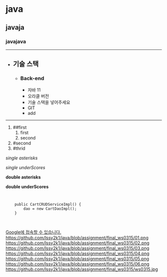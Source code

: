 # java
## javaja
### javajava

***


- ## 기술 스택
  - ### Back-end
    - 자바 11
    - 오라클 버전
    - 기술 스택을 넣어주세요
    - GIT
    - add

***

1. ##first
    1. first
    2. second
3. #second
4. #thrid


*single asterisks*

_single underScores_

**double asterisks**

__double underScores__


<pre>
<code>

	public CartCRUDServiceImpl() {
		dao = new CartDaoImpl();
	}

</code>
</pre>


[Google에 접속할 수 있습니다.](https://google.com, "google link")
https://github.com/lssy2k1/java/blob/assignment/final_ws0315/01.png
https://github.com/lssy2k1/java/blob/assignment/final_ws0315/02.png
https://github.com/lssy2k1/java/blob/assignment/final_ws0315/03.png
https://github.com/lssy2k1/java/blob/assignment/final_ws0315/04.png
https://github.com/lssy2k1/java/blob/assignment/final_ws0315/05.png
https://github.com/lssy2k1/java/blob/assignment/final_ws0315/06.png
https://github.com/lssy2k1/java/blob/assignment/final_ws0315/ws0315.jpg
